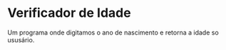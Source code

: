 # Verificador de Idade
 Um programa onde digitamos o ano de nascimento e retorna a idade so ususário.
